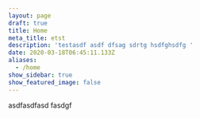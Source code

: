 ```yaml
---
layout: page
draft: true
title: Home
meta_title: etst
description: 'testasdf asdf dfsag sdrtg hsdfghsdfg '
date: 2020-03-18T06:45:11.133Z
aliases:
  - /home
show_sidebar: true
show_featured_image: false
---
```

asdfasdfasd fasdgf